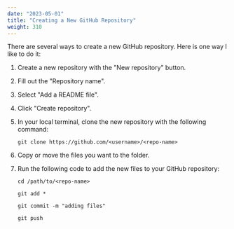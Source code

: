 ```yaml
---
date: "2023-05-01"
title: "Creating a New GitHub Repository"
weight: 310
---
```


There are several ways to create a new GitHub repository. Here is one way I like to do it:

1. Create a new repository with the "New repository" button.

2. Fill out the "Repository name".

3. Select "Add a README file".

4. Click "Create repository".

5. In your local terminal, clone the new repository with the following command: 

    ```
    git clone https://github.com/<username>/<repo-name>
    ```
    
6. Copy or move the files you want to the <repo-name> folder.

7. Run the following code to add the new files to your GitHub repository:

    ```
    cd /path/to/<repo-name>
    
    git add *
    
    git commit -m "adding files"
    
    git push
    ```
